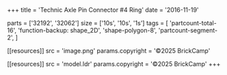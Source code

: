 +++
title = 'Technic Axle Pin Connector #4 Ring'
date  = '2016-11-19'

parts = ['32192', '32062']
size  = ['10s', '10s', '1s']
tags  = [
  'partcount-total-16',
  'function-backup: shape_2D',
  'shape-polygon-8',
  'partcount-segment-2',
]

[[resources]]
src              = 'image.png'
params.copyright = '©2025 BrickCamp'

[[resources]]
src              = 'model.ldr'
params.copyright = '©2025 BrickCamp'
+++
